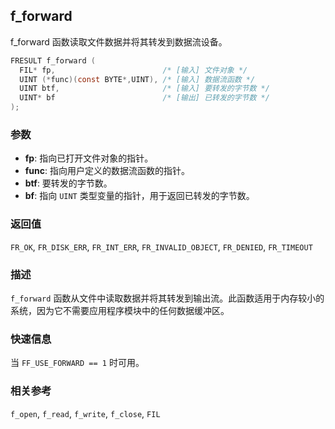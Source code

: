 ## f_forward

f_forward 函数读取文件数据并将其转发到数据流设备。

```c
FRESULT f_forward (
  FIL* fp,                        /* [输入] 文件对象 */
  UINT (*func)(const BYTE*,UINT), /* [输入] 数据流函数 */
  UINT btf,                       /* [输入] 要转发的字节数 */
  UINT* bf                        /* [输出] 已转发的字节数 */
);
```

### 参数

*   **fp**: 指向已打开文件对象的指针。
*   **func**: 指向用户定义的数据流函数的指针。
*   **btf**: 要转发的字节数。
*   **bf**: 指向 `UINT` 类型变量的指针，用于返回已转发的字节数。

### 返回值

`FR_OK`, `FR_DISK_ERR`, `FR_INT_ERR`, `FR_INVALID_OBJECT`, `FR_DENIED`, `FR_TIMEOUT`

### 描述

`f_forward` 函数从文件中读取数据并将其转发到输出流。此函数适用于内存较小的系统，因为它不需要应用程序模块中的任何数据缓冲区。

### 快速信息

当 `FF_USE_FORWARD == 1` 时可用。

### 相关参考

`f_open`, `f_read`, `f_write`, `f_close`, `FIL`
